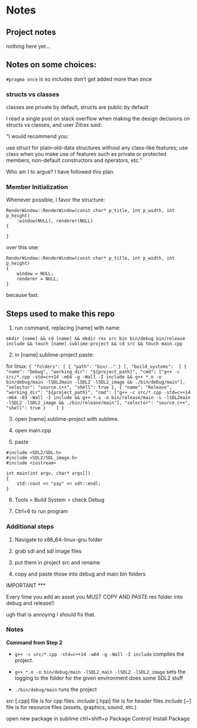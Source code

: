 # Notes

## Project notes

nothing here yet...

## Notes on some choices:

`#pragma once` is so includes don't get added more than once

### structs vs classes

classes are private by default, structs are public by default

I read a single post on stack overflow when making the design decisions on structs vs classes, and user Zitrax said:

"I would recommend you:

use struct for plain-old-data structures without any class-like features;
use class when you make use of features such as private or protected members, non-default constructors and operators, etc."

Who am I to argue? I have followed this plan.

### Member Initialization
Whenever possible, I favor the structure:

```
RenderWindow::RenderWindow(const char* p_title, int p_width, int p_height)
	:window(NULL), renderer(NULL)
{

}
```

over this one:

```
RenderWindow::RenderWindow(const char* p_title, int p_width, int p_height)
{
	window = NULL;
	renderer = NULL;
}
```

because fast.

## Steps used to make this repo

1. run command, replacing [name] with name:

`mkdir [name] && cd [name] && mkdir res src bin bin/debug bin/release include && touch [name].sublime-project && cd src && touch main.cpp`

2. in [name].sublime-project paste:

for linux:
`{
	"folders":
	[
		{
			"path": "bin/.."
		}
	],
	"build_systems": 
	[
		{
			"name": "Debug",
			"working_dir": "${project_path}",
			"cmd": ["g++ -c src/*.cpp -std=c++14 -m64 -g -Wall -I include && g++ *.o -o bin/debug/main -lSDL2main -lSDL2 -lSDL2_image && ./bin/debug/main"],
			"selector": "source.c++",
			"shell": true
		},
		{
			"name": "Release",
			"working_dir": "${project_path}",
			"cmd": ["g++ -c src/*.cpp -std=c++14 -m64 -03 -Wall -I include && g++ *.o -o bin/release/main -s -lSDL2main -lSDL2 -lSDL2_image && ./bin/release/main"],
			"selector": "source.c++",
			"shell": true
		}	
	]
}
`

3. open [name].sublime-project with sublime.

4. open main.cpp

5. paste 
```
#include <SDL2/SDL.h>
#include <SDL2/SDL_image.h>
#include <iostream>

int main(int argv, char* args[]) 
{
	std::cout << "yay" << sdt::endl;
}
```

6. Tools > Build System > check Debug

7. Ctrl+6 to run program

### Additional steps

1. Navigate to x86_64-linux-gnu folder

2. grab sdl and sdl image files

3. put them in project src and rename

4. copy and paste those into debug and main bin folders

IMPORTANT ***

Every time you add an asset you MUST COPY AND PASTE res folder into debug and release!!

ugh that is annoying I should fix that.

### Notes

<b>Command from Step 2</b>

- `g++ -c src/*.cpp -std=c++14 -w64 -g -Wall -I include` compiles the project.

- `g++ *.o -o bin/debug/main -lSDL2_main -lSDL2 -lSDL2_image` sets the logging to the folder for the given environment does some SDL2 stuff

- `./bin/debug/main` runs the project

*src* [.cpp] file is for cpp files.
*include* [.hpp] file is for header files
*include* [~] file is for resource files (assets, graphics, sound, etc.)

open new package in sublime
ctrl+shift+p
Package Control/ Install Package
